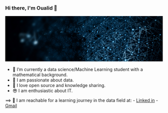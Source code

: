 ### Hi there, I'm Oualid  👋

![Intro image](r_python.jpg)

- 🔭 I’m currently a data science/Machine Learning student with a mathematical background.
- 🌱 I am passionate about data.
- 👯 I love open source and knowledge sharing.
- 😎 I am enthusiastic about IT.

==> 📒  I am reachable for a learning journey in the data field at:
    - [Linked in](https://www.linkedin.com/in/oualid-lamrini/)
    - [Gmail](Lamrini3004@gmail.com)
